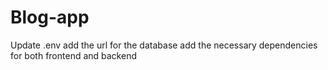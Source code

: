 # Blog-app

Update .env
add the url for the database 
add the necessary dependencies for both frontend and backend
